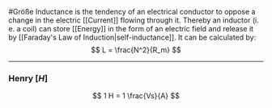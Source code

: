 #Größe 
Inductance is the tendency of an electrical conductor to oppose a change in the electric [[Current]] flowing through it. Thereby an inductor (i. e. a coil) can store [[Energy]] in the form of an electric field and release it by [[Faraday's Law of Induction|self-inductance]]. It can be calculated by: 
$$
L = \frac{N^2}{R_m}
$$

----
### Henry \[$H$]
$$
1 H = 1 \frac{Vs}{A}
$$
